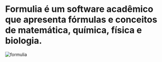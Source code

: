 <h1>Formulia é um software acadêmico que apresenta fórmulas e conceitos de matemática, química, física e biologia.</h1>



![formulia](https://github.com/user-attachments/assets/9856dec6-a5c3-4d6e-9873-298db8700d57)
